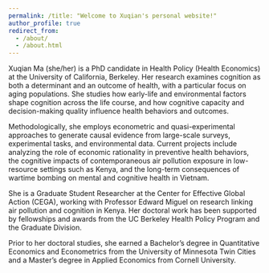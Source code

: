 ```yaml
---
permalink: /title: "Welcome to Xuqian's personal website!"
author_profile: true
redirect_from: 
  - /about/
  - /about.html
---
```


Xuqian Ma (she/her) is a PhD candidate in Health Policy (Health Economics) at the University of California, Berkeley. Her research examines cognition as both a determinant and an outcome of health, with a particular focus on aging populations. She studies how early-life and environmental factors shape cognition across the life course, and how cognitive capacity and decision-making quality influence health behaviors and outcomes.

Methodologically, she employs econometric and quasi-experimental approaches to generate causal evidence from large-scale surveys, experimental tasks, and environmental data. Current projects include analyzing the role of economic rationality in preventive health behaviors, the cognitive impacts of contemporaneous air pollution exposure in low-resource settings such as Kenya, and the long-term consequences of wartime bombing on mental and cognitive health in Vietnam.

She is a Graduate Student Researcher at the Center for Effective Global Action (CEGA), working with Professor Edward Miguel on research linking air pollution and cognition in Kenya. Her doctoral work has been supported by fellowships and awards from the UC Berkeley Health Policy Program and the Graduate Division.

Prior to her doctoral studies, she earned a Bachelor’s degree in Quantitative Economics and Econometrics from the University of Minnesota Twin Cities and a Master’s degree in Applied Economics from Cornell University.
